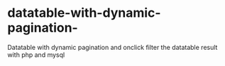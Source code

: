 # datatable-with-dynamic-pagination-
Datatable with dynamic pagination and onclick filter the datatable result with php and mysql
